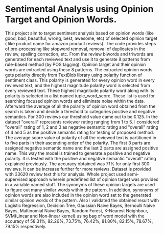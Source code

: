 # Sentimental Analysis using Opinion Target and Opinion Words.
This project aim to target sentiment analysis based on opinion words (like good, bad, beautiful, wrong, best, awesome, etc) of selected opinion target ( like product name for amazon product reviews). The code provides steps of pre-processing like stopword removal, removal of duplicates in the review, spelling correction, etc.
  From the review biwords and triwords are generated for each reviewed text and use it to generate 8 patterns from rule-based method (by POS tagging). Opinion target and their opinion words are extracted using these 8 patterns. 
    The extracted opinion words gets polarity directly from TextBlob library using polarity function of sentiment class. This polarity is generated for every opinion word in every reviewed text, and the highest magnitude polarity word is selected from every reviewed text.
    These highest magnitude polarity word along with its polarity is selected in a list named tuple_word_score.  These list is used for searching focused opinion words and eliminate noise within the data. Afterward the average of all the polarity of opinion word obtained from the search is taken and decide a threshold to categories positive and negative semantics.
    For 300 reviews our threshold value came out to be 0.125. In the dataset "overall" represents reviewer rating ranging from 1 to 5. I considered "overall" rating of 1, 2 and 3 as negative semantic rating and "overall" rating of 4 and 5 as the positive semantic rating for testing of proposed method. The average score value of polarity of all the reviewed text is partitioned in to five parts in their ascending order of the polarity. The first 3 parts are assigned negative semantic name and the last 2 parts are assigned positive name. This way the model is trained to generate a positive and negative polarity. It is tested with the positive and negative semantic "overall" rating explained previously. The accuracy obtained was 71% for only first 300 reviews. It can be increase further for more reviews. Dataset is provided with 33620 review text this for analysis.
    Whole project used semi-supervised approach wherein predefined list of opinion target was provided in a variable named stuff. The synonyms of these opinion targets are used to figure out many similar words within the pattern. In addition, synonyms of opinion words are also included in the opinion word set to the generated similar opinion words of the pattern.
    Also I validated the obtained result with Logistic Regression, Decision Tree, Gaussian Naive Bayes, Bernoulli Naive Bayes, Multinomial Naive Bayes, Random Forest, K-Nearest Neighbour, SVM(Linear and Non-linear kernel) using bag of word model with the accuracy of 58.31%, 82.26%, 73.75%, 76.42%, 81.80%, 82.15%, 78.67%, 79.15% respectively.
